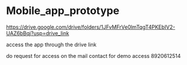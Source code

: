 # Mobile_app_prototype

https://drive.google.com/drive/folders/1JFvMFrVe0lmTqgT4PKEbIV2-UAZ6bBqj?usp=drive_link

access the app through the drive link

do request for access on the mail
contact for demo access 8920612514
